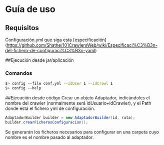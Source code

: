 # Guía de uso

## Requisitos
Configuración.yml que siga esta [especificación] (https://github.com/Shathe/101CrawlersWeb/wiki/Especificaci%C3%B3n-del-fichero-de-configuraci%C3%B3n-yaml)

##Ejecución desde jar/aplicación

### Comandos
```sh
$> config --file conf.yml --idUser 1 --idCrawl 1
$> config --help
```



##Ejecución desde código
Crear un objeto Adaptador, indicándoles el nombre del crawler (normalmente será idUsuario+idCrawler), y el Path donde está el fichero yml de configuración.

```java
AdaptadorBuilder builder = new AdaptadorBuilder(id, ruta);
builder.crearFicherosConfiguracion();		
```

Se generarán los ficheros necesarios para configurar en una carpeta cuyo nombre es el nombre pasado al adaptador.
